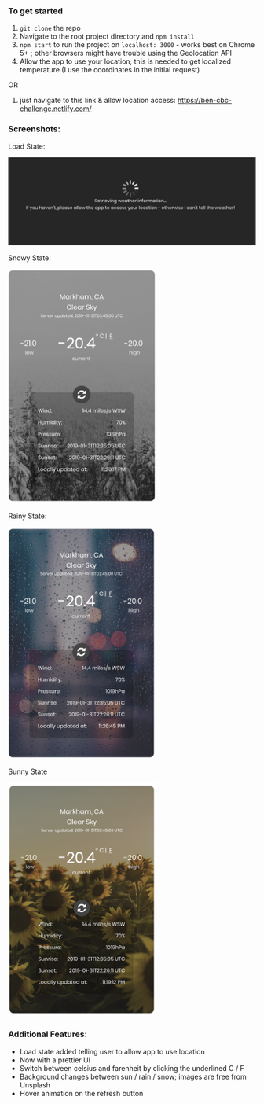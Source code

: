 ### To get started
1. `git clone` the repo
2. Navigate to the root project directory and `npm install`
3. `npm start` to run the project on `localhost: 3000` - works best on Chrome 5+ ; other browsers might have trouble using the Geolocation API
4. Allow the app to use your location; this is needed to get localized temperature (I use the coordinates in the initial request)

OR 

1. just navigate to this link & allow location access: https://ben-cbc-challenge.netlify.com/

### Screenshots:
Load State:

<img src="https://raw.githubusercontent.com/ben-che/cbc-coding-challenge/master/screenshots/load.png" alt="screenshot of load state" width='700' />

Snowy State:

<img src="https://raw.githubusercontent.com/ben-che/cbc-coding-challenge/master/screenshots/snow.png" alt="screenshot of snow state" width='300' />

Rainy State:

<img src="https://raw.githubusercontent.com/ben-che/cbc-coding-challenge/master/screenshots/rain.png" alt="screenshot of rain state" width='300' />

Sunny State

<img src="https://raw.githubusercontent.com/ben-che/cbc-coding-challenge/master/screenshots/sun.png" alt="screenshot of sunny state" width='300' />

### Additional Features:
- Load state added telling user to allow app to use location
- Now with a prettier UI
- Switch between celsius and farenheit by clicking the underlined C / F
- Background changes between sun / rain / snow; images are free from Unsplash
- Hover animation on the refresh button
